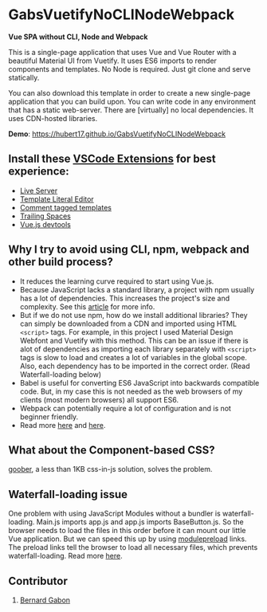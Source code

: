 # GabsVuetifyNoCLINodeWebpack

**Vue SPA without CLI, Node and Webpack**

This is a single-page application that uses Vue and Vue Router with a beautiful Material UI from Vuetify. It uses ES6 imports to render components and templates. No Node is required. Just git clone and serve statically.

You can also download this template in order to create a new single-page application that you can build upon. You can write code in any environment that has a static web-server. There are [virtually] no local dependencies. It uses CDN-hosted libraries.

**Demo**: https://hubert17.github.io/GabsVuetifyNoCLINodeWebpack

## Install these [VSCode Extensions](https://marketplace.visualstudio.com/vscode) for best experience:

- [Live Server](https://marketplace.visualstudio.com/items?itemName=ritwickdey.LiveServer)
- [Template Literal Editor](https://marketplace.visualstudio.com/items?itemName=plievone.vscode-template-literal-editor)
- [Comment tagged templates](https://marketplace.visualstudio.com/items?itemName=bierner.comment-tagged-templates)
- [Trailing Spaces](https://marketplace.visualstudio.com/items?itemName=shardulm94.trailing-spaces)
- [Vue.js devtools](https://chrome.google.com/webstore/detail/vuejs-devtools/nhdogjmejiglipccpnnnanhbledajbpd?hl=en)

## Why I try to avoid using CLI, npm, webpack and other build process?

- It reduces the learning curve required to start using Vue.js.
- Because JavaScript lacks a standard library, a project with npm usually has a lot of dependencies. This increases the project's size and complexity. See this [article](https://hackernoon.com/whats-really-wrong-with-node-modules-and-why-this-is-your-fault-8ac9fa893823) for more info.
- But if we do not use npm, how do we install additional libraries? They can simply be downloaded from a CDN and imported using HTML `<script>` tags. For example, in this project I used Material Design Webfont and Vuetify with this method. This can be an issue if there is alot of dependencies as importing each library separately with `<script>` tags is slow to load and creates a lot of variables in the global scope. Also, each dependency has to be imported in the correct order. (Read Waterfall-loading below)
- Babel is useful for converting ES6 JavaScript into backwards compatible code. But, in my case this is not needed as the web browsers of my clients (most modern browsers) all support ES6.
- Webpack can potentially require a lot of configuration and is not beginner friendly.
- Read more [here](https://github.com/charlesfranciscodev/vuejs-playground) and [here](https://github.com/arswaw/VueSpaNONODE).

## What about the Component-based CSS?

[goober](https://github.com/cristianbote/goober), a less than 1KB css-in-js solution, solves the problem.

## Waterfall-loading issue

One problem with using JavaScript Modules without a bundler is waterfall-loading. Main.js imports app.js and app.js imports BaseButton.js. So the browser needs to load the files in this order before it can mount our little Vue application. But we can speed this up by using [modulepreload](https://developers.google.com/web/updates/2017/12/) links. The preload links tell the browser to load all necessary files, which prevents waterfall-loading. Read more [here](https://markus.oberlehner.net/blog/goodbye-webpack-building-vue-applications-without-webpack/).

## Contributor

1.  [Bernard Gabon](https://bernardgabon.com)
